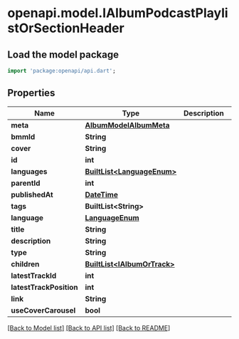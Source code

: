# openapi.model.IAlbumPodcastPlaylistOrSectionHeader

## Load the model package
```dart
import 'package:openapi/api.dart';
```

## Properties
Name | Type | Description | Notes
------------ | ------------- | ------------- | -------------
**meta** | [**AlbumModelAlbumMeta**](AlbumModelAlbumMeta.md) |  | [optional] 
**bmmId** | **String** |  | [optional] 
**cover** | **String** |  | [optional] 
**id** | **int** |  | 
**languages** | [**BuiltList&lt;LanguageEnum&gt;**](LanguageEnum.md) |  | [optional] 
**parentId** | **int** |  | [optional] 
**publishedAt** | [**DateTime**](DateTime.md) |  | [optional] 
**tags** | **BuiltList&lt;String&gt;** |  | [optional] 
**language** | [**LanguageEnum**](LanguageEnum.md) |  | [optional] 
**title** | **String** |  | [optional] 
**description** | **String** |  | [optional] 
**type** | **String** |  | 
**children** | [**BuiltList&lt;IAlbumOrTrack&gt;**](IAlbumOrTrack.md) |  | [optional] 
**latestTrackId** | **int** |  | [optional] 
**latestTrackPosition** | **int** |  | [optional] 
**link** | **String** |  | [optional] 
**useCoverCarousel** | **bool** |  | [optional] 

[[Back to Model list]](../README.md#documentation-for-models) [[Back to API list]](../README.md#documentation-for-api-endpoints) [[Back to README]](../README.md)


